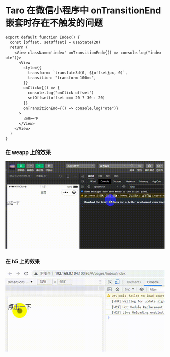 # Taro 在微信小程序中 onTransitionEnd 嵌套时存在不触发的问题

```tsx
export default function Index() {
  const [offset, setOffset] = useState(20)
  return (
    <View className='index' onTransitionEnd={() => console.log("index ote")}>
      <View
        style={{
          transform: `translate3d(0, ${offset}px, 0)`,
          transition: "transform 100ms",
        }}
        onClick={() => {
          console.log("onClick offset")
          setOffset(offset === 20 ? 30 : 20)
        }}
        onTransitionEnd={() => console.log("ote")}
      >
        点击一下
      </View>
    </View>
  )
}
```
### 在 weapp 上的效果

<img src="https://raw.githubusercontent.com/taroify/taro3314-ote/main/ote-weapp.gif" width="600" />

### 在 h5 上的效果

<img src="https://raw.githubusercontent.com/taroify/taro3314-ote/main/ote-h5.gif" width="600" />
